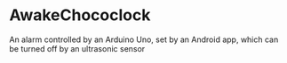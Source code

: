 # AwakeChococlock
An alarm controlled by an Arduino Uno, set by an Android app, which can be turned off by an ultrasonic sensor

